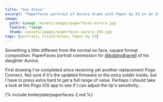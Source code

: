 ```yaml
---
title: "Sun dress"
excerpt: "PaperFaces portrait of Aurora drawn with Paper by 53 on an iPad."
image: 
  path: &image /assets/images/paperfaces-aurora.jpg 
  feature: *image
  thumb: /assets/images/paperfaces-aurora-150.jpg
tags: [portrait, illustration, Paper by 53]
---
```


Something a little different from the normal no face, square format composition. PaperFaces portrait commission for <a href="http://twitter.com/bobbydharrell">@bobbydharrell</a> of his daughter Aurora.

First drawing I've completed since receiving yet another replacement Pogo Connect. Not sure if it's the updated firmware or the extra solder inside, but I have to press extra hard to get a full range of value. Perhaps I should take a look at the Pogo iOS app to see if I can adjust the tip's sensitivity…

{% include boilerplate/paperfaces-2.md %}

